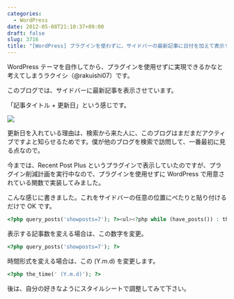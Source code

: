 ```yaml
---
categories:
  - WordPress
date: 2012-05-08T21:10:37+09:00
draft: false
slug: 3716
title: "[WordPress] プラグインを使わずに、サイドバーの最新記事に日付を加えて表示する方法"
---
```


WordPress テーマを自作してから、プラグインを使用せずに実現できるかなと考えてしまうラクイシ（@rakuishi07）です。

このブログでは、サイドバーに最新記事を表示させています。

「記事タイトル + 更新日」という感じです。

![](/images/2012/05/3716_1.png)

更新日を入れている理由は、検索から来た人に、このブログはまだまだアクティブですよと知らせるためです。僕が他のブログを検索で訪問して、一番最初に見る点なので。

今までは、Recent Post Plus というプラグインで表示していたのですが、プラグイン削減計画を実行中なので、プラグインを使用せずに WordPress で用意されている関数で実装してみました。

こんな感じに書きました。これをサイドバーの任意の位置にぺたりと貼り付けるだけで OK です。

```php
<?php query_posts('showposts=7'); ?><ul><?php while (have_posts()) : the_post(); ?><li><a href="<?php the_permalink() ?>" title="<?php the_title(); ?>"><?php the_title(); ?></a><?php the_time(' (Y.m.d)'); ?></li><?php endwhile;?>
```

表示する記事数を変える場合は、この数字を変更。

```php
<?php query_posts('showposts=7'); ?>
```

時間形式を変える場合は、この (Y.m.d) を変更します。

```php
<?php the_time(' (Y.m.d)'); ?>
```

後は、自分の好きなようにスタイルシートで調整してみて下さい。
